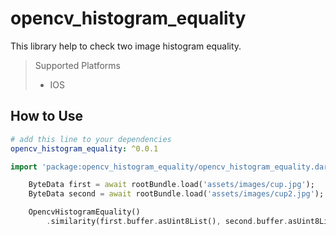 # opencv_histogram_equality

This library help to check two image histogram equality.

> Supported Platforms
>
> - IOS


## How to Use

```yaml
# add this line to your dependencies
opencv_histogram_equality: ^0.0.1
```

```dart
import 'package:opencv_histogram_equality/opencv_histogram_equality.dart';
```

```dart
    ByteData first = await rootBundle.load('assets/images/cup.jpg');
    ByteData second = await rootBundle.load('assets/images/cup2.jpg');

    OpencvHistogramEquality()
        .similarity(first.buffer.asUint8List(), second.buffer.asUint8List());
```
